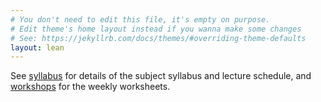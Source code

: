 ```yaml
---
# You don't need to edit this file, it's empty on purpose.
# Edit theme's home layout instead if you wanna make some changes
# See: https://jekyllrb.com/docs/themes/#overriding-theme-defaults
layout: lean
---
```

See [syllabus](syllabus) for details of the subject syllabus and lecture schedule, 
and [workshops](workshops) for the weekly worksheets.
